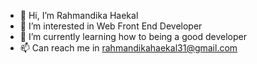 - 👋 Hi, I’m Rahmandika Haekal
- 👀 I’m interested in Web Front End Developer
- 🌱 I’m currently learning how to being a good developer
- 📫 Can reach me in rahmandikahaekal31@gmail.com
<!--
- 💞️ I’m looking to collaborate on ...
-->

<!---
rahmandikahaekal/rahmandikahaekal is a ✨ special ✨ repository because its `README.md` (this file) appears on your GitHub profile.
You can click the Preview link to take a look at your changes.
--->
